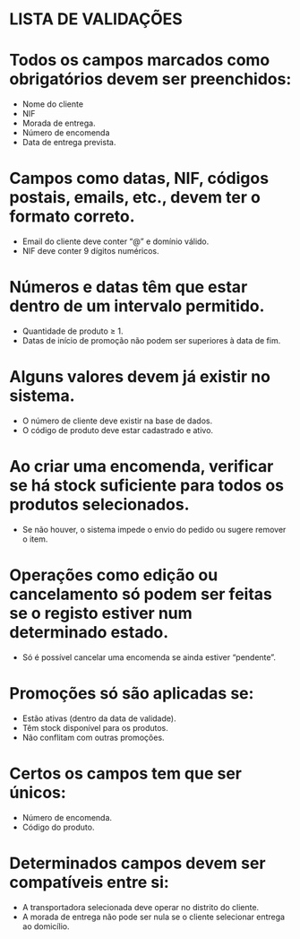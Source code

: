 # LISTA DE VALIDAÇÕES

# Todos os campos marcados como obrigatórios devem ser preenchidos:
-	Nome do cliente
-	NIF
-	Morada de entrega.
-	Número de encomenda
-	Data de entrega prevista.

# Campos como datas, NIF, códigos postais, emails, etc., devem ter o formato correto.
-	Email do cliente deve conter “@” e domínio válido.
-	NIF deve conter 9 dígitos numéricos.

# Números e datas têm que estar dentro de um intervalo permitido.
-	Quantidade de produto ≥ 1.
-	Datas de início de promoção não podem ser superiores à data de fim.

# Alguns valores devem já existir no sistema.
-	O número de cliente deve existir na base de dados.
-	O código de produto deve estar cadastrado e ativo.

# Ao criar uma encomenda, verificar se há stock suficiente para todos os produtos selecionados.
-	Se não houver, o sistema impede o envio do pedido ou sugere remover o item.

# Operações como edição ou cancelamento só podem ser feitas se o registo estiver num determinado estado.
-	Só é possível cancelar uma encomenda se ainda estiver “pendente”.

# Promoções só são aplicadas se:
-	Estão ativas (dentro da data de validade).
-	Têm stock disponível para os produtos.
-	Não conflitam com outras promoções.


# Certos os campos tem que ser únicos:
-	Número de encomenda.
-	Código do produto.

# Determinados campos devem ser compatíveis entre si:
-	A transportadora selecionada deve operar no distrito do cliente.
-	A morada de entrega não pode ser nula se o cliente selecionar entrega ao domicílio.
